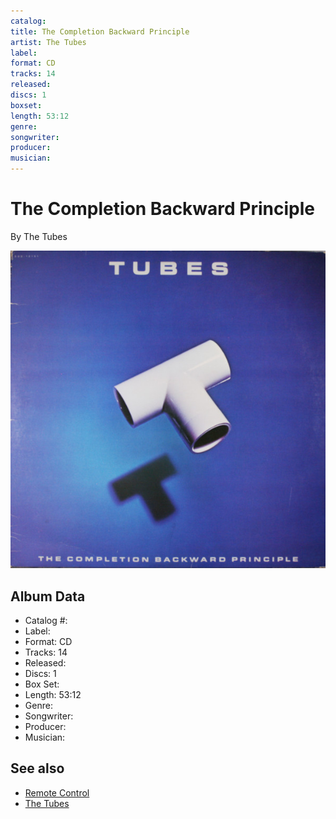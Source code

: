 ```yaml
---
catalog: 
title: The Completion Backward Principle
artist: The Tubes
label: 
format: CD
tracks: 14
released: 
discs: 1
boxset: 
length: 53:12
genre: 
songwriter: 
producer: 
musician: 
---
```


# The Completion Backward Principle

By The Tubes

![](../../assets/cdcovers/The_Tubes-The_Completion_Backward_Principle.png)

## Album Data

- Catalog #: 
- Label: 
- Format: CD
- Tracks: 14
- Released: 
- Discs: 1
- Box Set: 
- Length: 53:12
- Genre: 
- Songwriter: 
- Producer: 
- Musician: 


## See also

- [Remote Control](Remote_Control.md)
- [The Tubes](The_Tubes.md)
